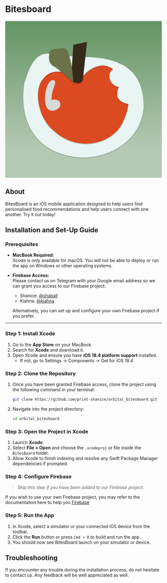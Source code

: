 # Bitesboard
![App Icon](https://github.com/print-shanice/orbital_bitesboard/blob/main/BitesBoard/Assets.xcassets/AppIcon.appiconset/Icon_Art%20(Edit%20Me)-2.png)


## About 
BitesBoard is an iOS mobile application designed to help users find personalised food recommendations and help users connect with one another. Try it out today!

## Installation and Set-Up Guide

### Prerequisites
- **MacBook Required:**  
  Xcode is only available for macOS. You will not be able to deploy or run the app on Windows or other operating systems.

- **Firebase Access:**  
  Please contact us on Telegram with your Google email address so we can grant you access to our Firebase project:  
  - Shanice: [@shaball](https://t.me/shaball)  
  - Kiahna: [@kiahna](https://t.me/kiahna)  
  
  Alternatively, you can set up and configure your own Firebase project if you prefer.

---

### Step 1: Install Xcode
1. Go to the **App Store** on your MacBook.
2. Search for **Xcode** and download it.
3. Open Xcode and ensure you have **iOS 18.4 platform support** installed.  
   - If not, go to Settings -> Components -> Get for iOS 18.4 


### Step 2: Clone the Repository
1. Once you have been granted Firebase access, clone the project using the following command in your terminal:
   ```bash
   git clone https://github.com/print-shanice/orbital_bitesboard.git
   ```

2. Navigate into the project directory:
   ```bash
   cd orbital_bitesboard
   ```


### Step 3: Open the Project in Xcode
1. Launch **Xcode**.
2. Select **File > Open** and choose the `.xcodeproj` or file inside the `BitesBoard` folder.
3. Allow Xcode to finish indexing and resolve any Swift Package Manager dependencies if prompted.


### Step 4: Configure Firebase
> _Skip this step if you have been added to our Firebase project._

If you wish to use your own Firebase project, you may refer to the documentation here to help you [Firebase](https://firebase.google.com/docs/ios/setup)



### Step 5: Run the App
1. In Xcode, select a simulator or your connected iOS device from the toolbar.
2. Click the **Run** button or press `Cmd + R` to build and run the app.
3. You should now see BitesBoard launch on your simulator or device.

## Troubleshooting 
If you encounter any trouble during the installation process, do not hesitate to contact us. Any feedback will be well appreciated as well. 
